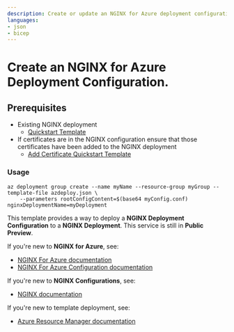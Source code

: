 ```yaml
---
description: Create or update an NGINX for Azure deployment configuration using a single file in a resource group.
languages:
- json
- bicep
---
```


# Create an NGINX for Azure Deployment Configuration.

## Prerequisites
- Existing NGINX deployment
    - [Quickstart Template](../../deployments/create-or-update/README.md)
- If certificates are in the NGINX configuration ensure that those certificates have been added to the NGINX deployment
    - [Add Certificate Quickstart Template](../../certificates/add/README.md)

### Usage
```
az deployment group create --name myName --resource-group myGroup --template-file azdeploy.json \
    --parameters rootConfigContent=$(base64 myConfig.conf) nginxDeploymentName=myDeployment
```

This template provides a way to deploy a **NGINX Deployment Configuration** to a **NGINX Deployment**. This service is still in **Public Preview**.

If you're new to **NGINX for Azure**, see:

- [NGINX For Azure documentation](https://docs.nginx.com/nginx-for-azure/)
- [NGINX For Azure Configuration documentation](https://docs.nginx.com/nginx-for-azure/management/nginx-configuration/)

If you're new to **NGINX Configurations**, see:
- [NGINX documentation](https://nginx.org/en/docs/)

If you're new to template deployment, see:

- [Azure Resource Manager documentation](https://docs.microsoft.com/azure/azure-resource-manager/)
